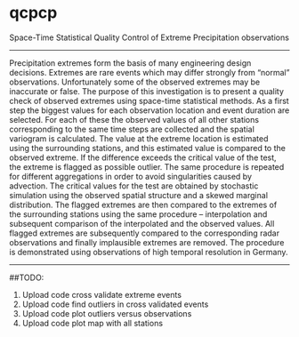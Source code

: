 # qcpcp
Space-Time Statistical Quality Control of Extreme Precipitation observations

------------------------------------------------------------------------------------------------------------------------
Precipitation extremes form the basis of many engineering design decisions. Extremes are rare events which may differ strongly from “normal” observations. Unfortunately some of the observed extremes may be inaccurate or false. The purpose of this investigation is to present a quality check of observed extremes using space-time statistical methods. As a first step the biggest values for each observation location and event duration are selected. For each of these the observed values of all other stations corresponding to the same time steps are collected and the spatial variogram is calculated. The value at the extreme location is estimated using the surrounding stations, and this estimated value is compared to the observed extreme. If the difference exceeds the critical value of the test, the extreme is flagged as possible outlier. The same procedure is repeated for different aggregations in order to avoid singularities caused by advection. The critical values for the test are obtained by stochastic simulation using the observed spatial structure and a skewed marginal distribution. The flagged extremes are then compared to the extremes of the surrounding stations using the same procedure – interpolation and subsequent comparison of the interpolated and the observed values. All flagged extremes are subsequently compared to the corresponding radar observations and finally implausible extremes are removed. The procedure is demonstrated using observations of high temporal resolution in Germany.

------------------------------------------------------------------------------------------------------------------------

##TODO:

1) Upload code cross validate extreme events
2) Upload code find outliers in cross validated events
3) Upload code plot outliers versus observations
4) Upload code plot map with all stations
